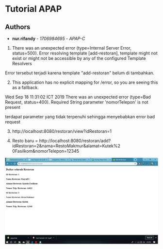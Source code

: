 # Tutorial APAP

## Authors

* **nur.rifandy** - *1706984695* - *APAP-C*

1. There was an unexpected error (type=Internal Server Error, status=500).
Error resolving template [add-restoran], template might not exist or might not be accessible by any of the configured Template Resolvers

Error tersebut terjadi karena template "add-restoran" belum di tambahkan.

2. This application has no explicit mapping for /error, so you are seeing this as a fallback.

Wed Sep 18 11:31:02 ICT 2019
There was an unexpected error (type=Bad Request, status=400).
Required String parameter 'nomorTelepon' is not present

terdapat parameter yang tidak terpenuhi sehingga menyebabkan error bad request 

3. http://localhost:8080/restoran/view?idRestoran=1

4. Resto baru = http://localhost:8080/restoran/add?idRestoran=2&nama=RestoMakmur&alamat=Kutek%2
0Fasilkom&nomorTelepon=12345

![screenshot](apap-tutorial-2.png)